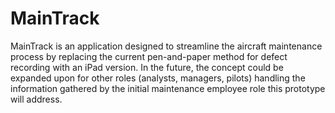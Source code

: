 # MainTrack

MainTrack is an application designed to streamline the aircraft maintenance process by replacing the current pen-and-paper method for defect recording with an iPad version. In the future, the concept could be expanded upon for other roles (analysts, managers, pilots) handling the information gathered by the initial maintenance employee role this prototype will address.
